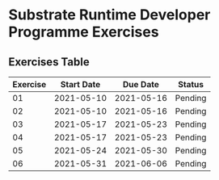 # Substrate Runtime Developer Programme Exercises

## Exercises Table

| Exercise  | Start Date | Due Date | Status |
| --- | --- | --- | --- |
| 01 | 2021-05-10 | 2021-05-16 | Pending |
| 02 | 2021-05-10 | 2021-05-16 | Pending |
| 03 | 2021-05-17 | 2021-05-23 | Pending |
| 04 | 2021-05-17 | 2021-05-23 | Pending |
| 05 | 2021-05-24 | 2021-05-30 | Pending |
| 06 | 2021-05-31 | 2021-06-06 | Pending |

